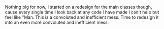 Nothing big for now, I started on a redesign for the main classes though, cause every single time I look back at any code I have made I can't help but feel like "Man. This is a convoluted and inefficient mess. Time to redesign it into an even more convoluted and inefficient mess.
